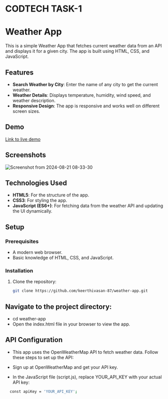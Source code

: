 # CODTECH TASK-1
# Weather App

This is a simple Weather App that fetches current weather data from an API and displays it for a given city. The app is built using HTML, CSS, and JavaScript.

## Features

- **Search Weather by City**: Enter the name of any city to get the current weather.
- **Weather Details**: Displays temperature, humidity, wind speed, and weather description.
- **Responsive Design**: The app is responsive and works well on different screen sizes.

## Demo

[Link to live demo](#)

## Screenshots
![Screenshot from 2024-08-21 08-33-30](https://github.com/user-attachments/assets/fa861647-158e-4674-a623-f5583f536920)

## Technologies Used

- **HTML5**: For the structure of the app.
- **CSS3**: For styling the app.
- **JavaScript (ES6+)**: For fetching data from the weather API and updating the UI dynamically.

## Setup

### Prerequisites

- A modern web browser.
- Basic knowledge of HTML, CSS, and JavaScript.

### Installation

1. Clone the repository:
   ```bash
   git clone https://github.com/keerthivasan-87/weather-app.git

## Navigate to the project directory:
- cd weather-app
- Open the index.html file in your browser to view the app.

## API Configuration
- This app uses the OpenWeatherMap API to fetch weather data. Follow these steps to set up the API:

- Sign up at OpenWeatherMap and get your API key.

- In the JavaScript file (script.js), replace YOUR_API_KEY with your actual API key:

```bash
  const apiKey = 'YOUR_API_KEY';

